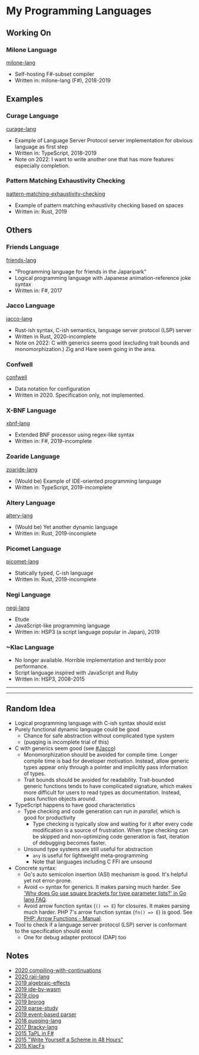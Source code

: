 # My Programming Languages

## Working On

### Milone Language

[milone-lang](https://github.com/vain0x/milone-lang)

- Self-hosting F#-subset compiler
- Written in: milone-lang (F#), 2018-2019

## Examples

### Curage Language

[curage-lang](https://github.com/vain0x/curage-lang)

- Example of Language Server Protocol server implementation for obvious language as first step
- Written in: TypeScript, 2018-2019
- Note on 2022: I want to write another one that has more features especially completion.

### Pattern Matching Exhaustivity Checking

[pattern-matching-exhaustivity-checking](https://github.com/vain0x/pattern-matching-exhaustivity-checking)

- Example of pattern matching exhaustivity checking based on spaces
- Written in: Rust, 2019

## Others

### Friends Language

[friends-lang](https://github.com/vain0x/friends-lang)

- "Programming language for friends in the Japaripark"
- Logical programming language with Japanese animation-reference joke syntax
- Written in: F#, 2017

### Jacco Language

[jacco-lang](https://github.com/vain0x/jacco-lang/tree/develop)

- Rust-ish syntax, C-ish semantics, language server protocol (LSP) server
- Written in Rust, 2020-incomplete
- Note on 2022: C with generics seems good (excluding trait bounds and monomorphization.) Zig and Hare seem going in the area.

### Confwell

[confwell](./confwell)

- Data notation for configuration
- Written in 2020. Specification only, not implemented.

### X-BNF Language

[xbnf-lang](./xbnf-lang)

- Extended BNF processor using regex-like syntax
- Written in: F#, 2019-incomplete

### Zoaride Language

[zoaride-lang](https://github.com/vain0x/zoaride-lang)

- (Would be) Example of IDE-oriented programming language
- Written in: TypeScript, 2019-incomplete

### Altery Language

[altery-lang](./altery-lang)

- (Would be) Yet another dynamic language
- Written in: Rust, 2019-incomplete

### Picomet Language

[picomet-lang](./picomet-lang)

- Statically typed, C-ish language
- Written in: Rust, 2019-incomplete

### Negi Language

[negi-lang](https://github.com/vain0x/negi-lang)

- Etude
- JavaScript-like programming language
- Written in: HSP3 (a script language popular in Japan), 2019

### \~Klac Language

- No longer available. Horrible implementation and terribly poor performance.
- Script language inspired with JavaScript and Ruby
- Written in: HSP3, 2008-2015

----
----

## Random Idea

- Logical programming language with C-ish syntax should exist
- Purely functional dynamic language could be good
    - Chance for safe abstraction without complicated type system
    - (puqqing is incomplete trial of this)
- C with generics seem good (see [#Jacco](#jacco-language))
    - Monomorphization should be avoided for compile time. Longer compile time is bad for developer motivation. Instead, allow generic types appear only through a pointer and implicitly pass information of types.
    - Trait bounds should be avoided for readability. Trait-bounded generic functions tends to have complicated signature, which makes more difficult for users to read types as documentation. Instead, pass function objects around.
- TypeScript happens to have good characteristics
    - Type checking and code generation can run *in parallel*, which is good for productivity
        - Type checking is typically slow and waiting for it after every code modification is a source of frustration. When type checking can be skipped and non-optimizing code generation is fast, iteration of debugging becomes faster.
    - Unsound type systems are still useful for abstraction
        - `any` is useful for lightweight meta-programming
        - Note that languages including C FFI are unsound
- Concrete syntax:
    - Go's auto semicolon insertion (ASI) mechanism is good. It's helpful yet not error-prone.
    - Avoid `<>` syntax for generics. It makes parsing much harder. See ['Why does Go use square brackets for type parameter lists?' in Go lang FAQ](https://go.dev/doc/faq#generic_brackets).
    - Avoid arrow function syntax (`() => E`) for closures. It makes parsing much harder. PHP 7's arrow function syntax (`fn() => E`) is good. See [PHP: Arrow Functions - Manual](https://www.php.net/manual/en/functions.arrow.php).
- Tool to check if a language server protocol (LSP) server is conformant to the specification should exist
    - One for debug adapter protocol (DAP) too

## Notes

- [2020 compiling-with-continuations](https://github.com/vain0x/playground/tree/main/2020-01-04-compiling-with-continuations)
- [2020 raii-lang](https://github.com/vain0x/playground/tree/main/2020-01-01-raii-lang)
- [2019 algebraic-effects](https://github.com/vain0x/playground/tree/main/2019-11-05-algebraic-effects)
- [2019 ide-by-wasm](https://github.com/vain0x/playground/tree/main/2019-11-02-ide-by-wasm)
- [2019 clog](https://github.com/vain0x/playground/tree/main/2019-10-29-clog-lang)
- [2019 brorog](https://github.com/vain0x/playground/tree/main/2019-10-29-brorog)
- [2019 parse-study](https://github.com/vain0x/playground/tree/main/2019-08-31-parse-study)
- [2019 event-based parser](https://github.com/vain0x/playground/tree/main/2019-05-04-event-based-parser)
- [2018 puqqing-lang](https://github.com/vain0x/playground/tree/main/2018-07-05-puqqing-lang)
- [2017 Bracky-lang](https://github.com/vain0x/playground/tree/main/2017-01-24-bracky-lang)
- [2015 TaPL in F#](https://github.com/vain0x/playground/tree/main/2015-09-29-tapl-fs)
- [2015 "Write Yourself a Scheme in 48 Hours"](https://github.com/vain0x/playground/tree/main/2015-09-08-scheme-in-48h)
- [2015 KlacFs](https://github.com/vain0x/playground/tree/main/2015-08-22-klac-fs)

